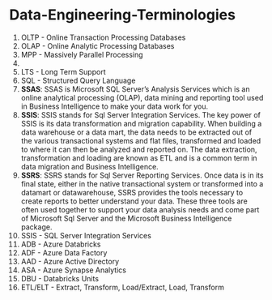 # Data-Engineering-Terminologies

1. OLTP - Online Transaction Processing Databases
2. OLAP - Online Analytic Processing Databases
3. MPP - Massively Parallel Processing
4. 
5. LTS - Long Term Support
6. SQL - Structured Query Language
7. **SSAS**:  SSAS is Microsoft SQL Server’s Analysis Services which is an online analytical processing (OLAP), data mining and reporting tool used in Business Intelligence to make your data work for you.
8. **SSIS**: SSIS stands for Sql Server Integration Services. The key power of SSIS is its data transformation and migration capability. When building a data warehouse or a data mart, the data needs to be extracted out of the various transactional systems and flat files, transformed and loaded to where it can then be analyzed and reported on. The data extraction, transformation and loading are known as ETL and is a common term in data migration and Business Intelligence.
9. **SSRS**: SSRS stands for Sql Server Reporting Services. Once data is in its final state, either in the native transactional system or transformed into a datamart or datawarehouse, SSRS provides the tools necessary to create reports to better understand your data. These three tools are often used together to support your data analysis needs and come part of Microsoft Sql Server and the Microsoft Business Intelligence package.
10. SSIS - SQL Server Integration Services
11. ADB - Azure Databricks
12. ADF - Azure Data Factory
13. AAD - Azure Active Directory
14. ASA - Azure Synapse Analytics
15. DBU - Databricks Units
16. ETL/ELT - Extract, Transform, Load/Extract, Load, Transform

